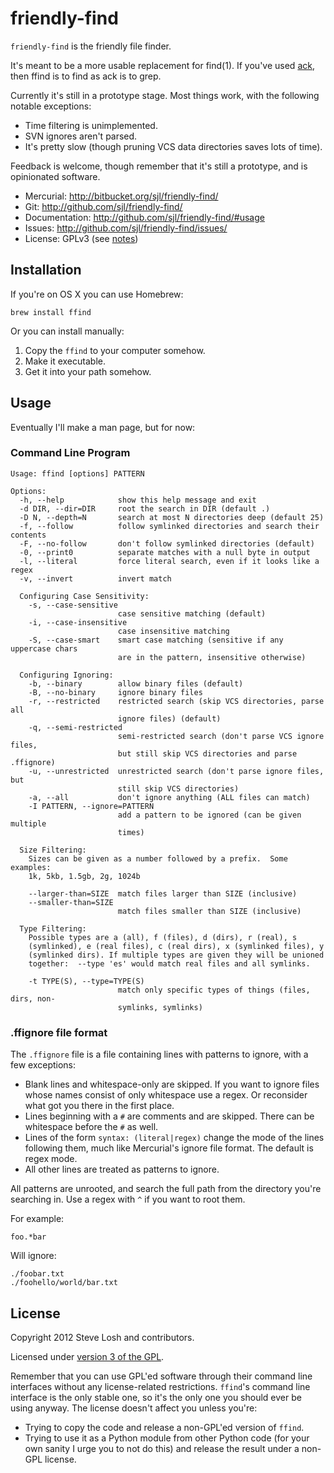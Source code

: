 friendly-find
=============

`friendly-find` is the friendly file finder.

It's meant to be a more usable replacement for find(1).  If you've used [ack][],
then ffind is to find as ack is to grep.

Currently it's still in a prototype stage.  Most things work, with the following
notable exceptions:

* Time filtering is unimplemented.
* SVN ignores aren't parsed.
* It's pretty slow (though pruning VCS data directories saves lots of time).

Feedback is welcome, though remember that it's still a prototype, and is
opinionated software.

[ack]: http://betterthangrep.com/

* Mercurial: http://bitbucket.org/sjl/friendly-find/
* Git: http://github.com/sjl/friendly-find/
* Documentation: http://github.com/sjl/friendly-find/#usage
* Issues: http://github.com/sjl/friendly-find/issues/
* License: GPLv3 (see [notes](http://github.com/sjl/friendly-find/#license))

Installation
------------

If you're on OS X you can use Homebrew:

    brew install ffind

Or you can install manually:

1. Copy the `ffind` to your computer somehow.
2. Make it executable.
3. Get it into your path somehow.

Usage
-----

Eventually I'll make a man page, but for now:

### Command Line Program

    Usage: ffind [options] PATTERN

    Options:
      -h, --help            show this help message and exit
      -d DIR, --dir=DIR     root the search in DIR (default .)
      -D N, --depth=N       search at most N directories deep (default 25)
      -f, --follow          follow symlinked directories and search their contents
      -F, --no-follow       don't follow symlinked directories (default)
      -0, --print0          separate matches with a null byte in output
      -l, --literal         force literal search, even if it looks like a regex
      -v, --invert          invert match

      Configuring Case Sensitivity:
        -s, --case-sensitive
                            case sensitive matching (default)
        -i, --case-insensitive
                            case insensitive matching
        -S, --case-smart    smart case matching (sensitive if any uppercase chars
                            are in the pattern, insensitive otherwise)

      Configuring Ignoring:
        -b, --binary        allow binary files (default)
        -B, --no-binary     ignore binary files
        -r, --restricted    restricted search (skip VCS directories, parse all
                            ignore files) (default)
        -q, --semi-restricted
                            semi-restricted search (don't parse VCS ignore files,
                            but still skip VCS directories and parse .ffignore)
        -u, --unrestricted  unrestricted search (don't parse ignore files, but
                            still skip VCS directories)
        -a, --all           don't ignore anything (ALL files can match)
        -I PATTERN, --ignore=PATTERN
                            add a pattern to be ignored (can be given multiple
                            times)

      Size Filtering:
        Sizes can be given as a number followed by a prefix.  Some examples:
        1k, 5kb, 1.5gb, 2g, 1024b

        --larger-than=SIZE  match files larger than SIZE (inclusive)
        --smaller-than=SIZE
                            match files smaller than SIZE (inclusive)

      Type Filtering:
        Possible types are a (all), f (files), d (dirs), r (real), s
        (symlinked), e (real files), c (real dirs), x (symlinked files), y
        (symlinked dirs). If multiple types are given they will be unioned
        together:  --type 'es' would match real files and all symlinks.

        -t TYPE(S), --type=TYPE(S)
                            match only specific types of things (files, dirs, non-
                            symlinks, symlinks)

### .ffignore file format

The `.ffignore` file is a file containing lines with patterns to ignore, with
a few exceptions:

* Blank lines and whitespace-only are skipped.  If you want to ignore files
  whose names consist of only whitespace use a regex.  Or reconsider what got
  you there in the first place.
* Lines beginning with a `#` are comments and are skipped.  There can be
  whitespace before the `#` as well.
* Lines of the form `syntax: (literal|regex)` change the mode of the lines
  following them, much like Mercurial's ignore file format.  The default is
  regex mode.
* All other lines are treated as patterns to ignore.

All patterns are unrooted, and search the full path from the directory you're
searching in.  Use a regex with `^` if you want to root them.

For example:

    foo.*bar

Will ignore:

    ./foobar.txt
    ./foohello/world/bar.txt

License
-------

Copyright 2012 Steve Losh and contributors.

Licensed under [version 3 of the GPL][gpl].

Remember that you can use GPL'ed software through their command line interfaces
without any license-related restrictions.  `ffind`'s command line interface is
the only stable one, so it's the only one you should ever be using anyway.  The
license doesn't affect you unless you're:

* Trying to copy the code and release a non-GPL'ed version of `ffind`.
* Trying to use it as a Python module from other Python code (for your own
  sanity I urge you to not do this) and release the result under a non-GPL
  license.

[gpl]: http://www.gnu.org/copyleft/gpl.html
